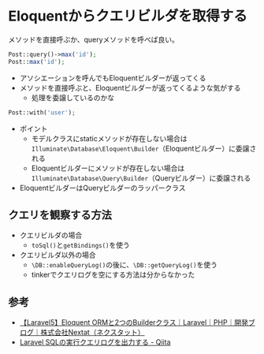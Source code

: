 # Eloquentからクエリビルダを取得する

メソッドを直接呼ぶか、queryメソッドを呼べば良い。

```php
Post::query()->max('id');
Post::max('id');
```

- アソシエーションを呼んでもEloquentビルダーが返ってくる
- メソッドを直接呼ぶと、Eloquentビルダーが返ってくるような気がする
  - 処理を委譲しているのかな

```php
Post::with('user');
```

- ポイント
  - モデルクラスにstaticメソッドが存在しない場合は`Illuminate\Database\Eloquent\Builder`（Eloquentビルダー）に委譲される
  - Eloquentビルダーにメソッドが存在しない場合は`Illuminate\Database\Query\Builder`（Queryビルダー）に委譲される
- EloquentビルダーはQueryビルダーのラッパークラス

## クエリを観察する方法

- クエリビルダの場合
  - `toSql()`と`getBindings()`を使う
- クエリビルダ以外の場合
  - `\DB::enableQueryLog()`の後に、`\DB::getQueryLog()`を使う
  - tinkerでクエリログを空にする方法は分からなかった

## 参考

- [【Laravel5】Eloquent ORMと2つのBuilderクラス｜Laravel｜PHP｜開発ブログ｜株式会社Nextat（ネクスタット）](https://nextat.co.jp/staff/archives/131)
- [Laravel SQLの実行クエリログを出力する - Qiita](https://qiita.com/ucan-lab/items/753cb9d3e4ceeb245341)  
